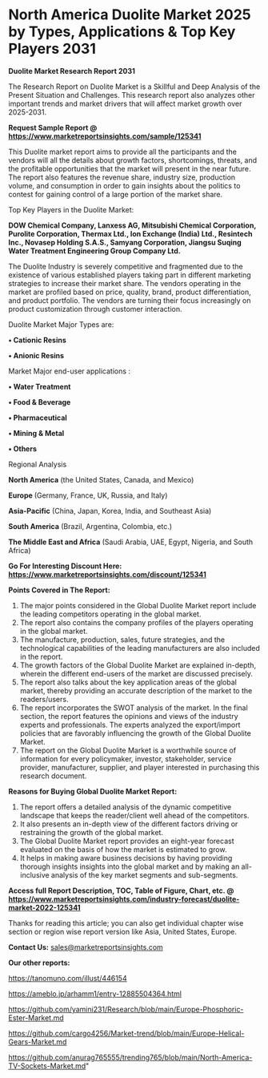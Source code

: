 # North America Duolite Market 2025 by Types, Applications & Top Key Players 2031

<strong>Duolite Market Research Report 2031</strong>

The Research Report on Duolite Market is a Skillful and Deep Analysis of the Present Situation and Challenges. This research report also analyzes other important trends and market drivers that will affect market growth over 2025-2031.

<strong>Request Sample Report @ <a href=https://www.marketreportsinsights.com/sample/125341>https://www.marketreportsinsights.com/sample/125341</a></strong>

This Duolite market report aims to provide all the participants and the vendors will all the details about growth factors, shortcomings, threats, and the profitable opportunities that the market will present in the near future. The report also features the revenue share, industry size, production volume, and consumption in order to gain insights about the politics to contest for gaining control of a large portion of the market share.

Top Key Players in the Duolite Market:

<strong>DOW Chemical Company, Lanxess AG, Mitsubishi Chemical Corporation, Purolite Corporation, Thermax Ltd., Ion Exchange (India) Ltd., Resintech Inc., Novasep Holding S.A.S., Samyang Corporation, Jiangsu Suqing Water Treatment Engineering Group Company Ltd.</strong>

The Duolite Industry is severely competitive and fragmented due to the existence of various established players taking part in different marketing strategies to increase their market share. The vendors operating in the market are profiled based on price, quality, brand, product differentiation, and product portfolio. The vendors are turning their focus increasingly on product customization through customer interaction.

Duolite Market Major Types are:

<strong>• Cationic Resins

• Anionic Resins</strong>

Market Major end-user applications :

<strong>• Water Treatment

• Food & Beverage

• Pharmaceutical

• Mining & Metal

• Others</strong>

Regional Analysis

</u><strong><b>North America</b></strong> (the United States, Canada, and Mexico)

<strong><b>Europe </b></strong>(Germany, France, UK, Russia, and Italy)

<strong><b>Asia-Pacific</b></strong> (China, Japan, Korea, India, and Southeast Asia)

<strong><b>South America</b></strong> (Brazil, Argentina, Colombia, etc.)

<strong><b>The Middle East and Africa</b></strong> (Saudi Arabia, UAE, Egypt, Nigeria, and South Africa)

<strong>Go For Interesting Discount Here: <a href=https://www.marketreportsinsights.com/discount/125341>https://www.marketreportsinsights.com/discount/125341</a></strong>

<strong>Points Covered in The Report:</strong>
<ol>
  <li>The major points considered in the Global Duolite Market report include the leading competitors operating in the global market.</li>
  <li>The report also contains the company profiles of the players operating in the global market.</li>
  <li>The manufacture, production, sales, future strategies, and the technological capabilities of the leading manufacturers are also included in the report.</li>
  <li>The growth factors of the Global Duolite Market are explained in-depth, wherein the different end-users of the market are discussed precisely.</li>
  <li>The report also talks about the key application areas of the global market, thereby providing an accurate description of the market to the readers/users.</li>
  <li>The report incorporates the SWOT analysis of the market. In the final section, the report features the opinions and views of the industry experts and professionals. The experts analyzed the export/import policies that are favorably influencing the growth of the Global Duolite Market.</li>
  <li>The report on the Global Duolite Market is a worthwhile source of information for every policymaker, investor, stakeholder, service provider, manufacturer, supplier, and player interested in purchasing this research document.</li>
</ol>
<strong>Reasons for Buying Global Duolite Market Report:</strong>

<ol>
  <li>The report offers a detailed analysis of the dynamic competitive landscape that keeps the reader/client well ahead of the competitors.</li>
  <li>It also presents an in-depth view of the different factors driving or restraining the growth of the global market.</li>
  <li>The Global Duolite Market report provides an eight-year forecast evaluated on the basis of how the market is estimated to grow.</li>
  <li>It helps in making aware business decisions by having providing thorough insights insights into the global market and by making an all-inclusive analysis of the key market segments and sub-segments.</li>
</ol>
<strong>Access full Report Description, TOC, Table of Figure, Chart, etc. @ <a href=https://www.marketreportsinsights.com/industry-forecast/duolite-market-2022-125341>https://www.marketreportsinsights.com/industry-forecast/duolite-market-2022-125341</a></strong>


Thanks for reading this article; you can also get individual chapter wise section or region wise report version like Asia, United States, Europe.

<strong>Contact Us:</strong>
sales@marketreportsinsights.com

<strong>Our other reports:</strong>

<a href=https://tanomuno.com/illust/446154>https://tanomuno.com/illust/446154</a>

<a href=https://ameblo.jp/arhamm1/entry-12885504364.html>https://ameblo.jp/arhamm1/entry-12885504364.html</a>

<a href=https://github.com/yamini231/Research/blob/main/Europe-Phosphoric-Ester-Market.md>https://github.com/yamini231/Research/blob/main/Europe-Phosphoric-Ester-Market.md</a>

<a href=https://github.com/cargo4256/Market-trend/blob/main/Europe-Helical-Gears-Market.md>https://github.com/cargo4256/Market-trend/blob/main/Europe-Helical-Gears-Market.md</a>

<a href=https://github.com/anurag765555/trending765/blob/main/North-America-TV-Sockets-Market.md>https://github.com/anurag765555/trending765/blob/main/North-America-TV-Sockets-Market.md</a>"
